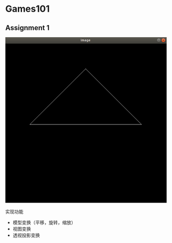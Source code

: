 # Games101
## Assignment 1
![image](https://github.com/jgw2000/Games101/blob/main/Assignment1/image.png)

实现功能
- 模型变换（平移，旋转，缩放）
- 视图变换
- 透视投影变换